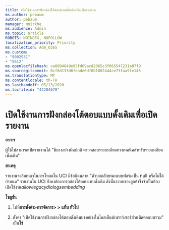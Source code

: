 ```yaml
---
title: เปิดใช้งานการฝังกล่องโต้ตอบแบบดั้งเดิมเพื่อเปิดรายงาน
ms.author: pebaum
author: pebaum
manager: mnirkhe
ms.audience: Admin
ms.topic: article
ROBOTS: NOINDEX, NOFOLLOW
localization_priority: Priority
ms.collection: Adm_O365
ms.custom:
- "9002931"
- "5612"
ms.openlocfilehash: ca0894849e95fd69acd2065c3f065547231a07f9
ms.sourcegitcommit: 0cf8d133d6feade6df8b1082444ce73faa91e145
ms.translationtype: MT
ms.contentlocale: th-TH
ms.lasthandoff: 05/13/2020
ms.locfileid: "44204678"
---
```

# <a name="enable-embedding-legacy-dialogs-to-open-reports"></a>เปิดใช้งานการฝังกล่องโต้ตอบแบบดั้งเดิมเพื่อเปิดรายงาน

**อาการ**

ผู้ใช้ไม่สามารถเปิดรายงานได้ "มีบางอย่างผิดปกติ ตรวจสอบรายละเอียดทางเทคนิคสําหรับรายละเอียดเพิ่มเติม"

**สาเหตุ**

รายงานจะล้มเหลวในการโหลดใน UCI มีข้อผิดพลาด "ตัวบอกลักษณะแบบฟอร์มเป็น null หรือไม่ได้กําหนด" รายงานใน UCI ยังคงต้องการกล่องโต้ตอบแบบดั้งเดิม ดังนั้นระบบของลูกค้าจึงจําเป็นต้องเปิดใช้งาน*allowlegacydialogsembedding*

**โซลูชัน**

1. ไปที่**การตั้งค่า>การจัดการ> > แท็บ ทั่วไป**

2. ตั้งค่า "เปิดใช้งานการฝังกล่องโต้ตอบดั้งเดิมบางอย่างในไคลเอ็นต์เบราว์เซอร์ส่วนติดต่อแบบรวม" เป็น**ใช่**
